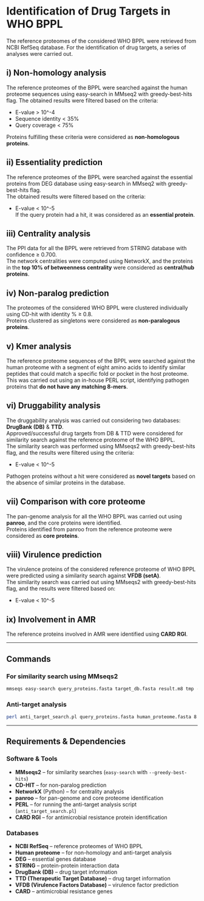 # Identification of Drug Targets in WHO BPPL

The reference proteomes of the considered WHO BPPL were retrieved from NCBI RefSeq database. For the identification of drug targets, a series of analyses were carried out.

## i) Non-homology analysis
The reference proteomes of the BPPL were searched against the human proteome sequences using easy-search in MMseq2 with greedy-best-hits flag. The obtained results were filtered based on the criteria:
- E-value > 10^-4
- Sequence identity < 35%
- Query coverage < 75%  

Proteins fulfilling these criteria were considered as **non-homologous proteins**.

## ii) Essentiality prediction
The reference proteomes of the BPPL were searched against the essential proteins from DEG database using easy-search in MMseq2 with greedy-best-hits flag.  
The obtained results were filtered based on the criteria:
- E-value < 10^-5  
If the query protein had a hit, it was considered as an **essential protein**.

## iii) Centrality analysis
The PPI data for all the BPPL were retrieved from STRING database with confidence ≥ 0.700.  
The network centralities were computed using NetworkX, and the proteins in the **top 10% of betweenness centrality** were considered as **central/hub proteins**.

## iv) Non-paralog prediction
The proteomes of the considered WHO BPPL were clustered individually using CD-hit with identity % ≥ 0.8.  
Proteins clustered as singletons were considered as **non-paralogous proteins**.

## v) Kmer analysis
The reference proteome sequences of the BPPL were searched against the human proteome with a segment of eight amino acids to identify similar peptides that could match a specific fold or pocket in the host proteome.  
This was carried out using an in-house PERL script, identifying pathogen proteins that **do not have any matching 8-mers**.

## vi) Druggability analysis
The druggability analysis was carried out considering two databases: **DrugBank (DB)** & **TTD**.  
Approved/successful drug targets from DB & TTD were considered for similarity search against the reference proteome of the WHO BPPL.  
The similarity search was performed using MMseqs2 with greedy-best-hits flag, and the results were filtered using the criteria:
- E-value < 10^-5  

Pathogen proteins without a hit were considered as **novel targets** based on the absence of similar proteins in the database.

## vii) Comparison with core proteome
The pan-genome analysis for all the WHO BPPL was carried out using **panroo**, and the core proteins were identified.  
Proteins identified from panroo from the reference proteome were considered as **core proteins**.

## viii) Virulence prediction
The virulence proteins of the considered reference proteome of WHO BPPL were predicted using a similarity search against **VFDB (setA)**.  
The similarity search was carried out using MMseqs2 with greedy-best-hits flag, and the results were filtered based on:
- E-value < 10^-5

## ix) Involvement in AMR
The reference proteins involved in AMR were identified using **CARD RGI**.

---

## Commands

### For similarity search using MMseqs2
```bash
mmseqs easy-search query_proteins.fasta target_db.fasta result.m8 tmp --greedy-best-hits 1 ----format-mode 4 --format-output query,target,pident,qcov,tcov,qlen,nident,mismatch,ppos,evalue,bits
```

### Anti-target analysis
```bash
perl anti_target_search.pl query_proteins.fasta human_proteome.fasta 8 output.csv
```

---
## Requirements & Dependencies

### Software & Tools
- **MMseqs2** – for similarity searches (`easy-search` with `--greedy-best-hits`)
- **CD-HIT** – for non-paralog prediction
- **NetworkX** (Python) – for centrality analysis
- **panroo** – for pan-genome and core proteome identification
- **PERL** – for running the anti-target analysis script (`anti_target_search.pl`)
- **CARD RGI** – for antimicrobial resistance protein identification

### Databases
- **NCBI RefSeq** – reference proteomes of WHO BPPL
- **Human proteome** – for non-homology and anti-target analysis
- **DEG** – essential genes database
- **STRING** – protein-protein interaction data
- **DrugBank (DB)** – drug target information
- **TTD (Therapeutic Target Database)** – drug target information
- **VFDB (Virulence Factors Database)** – virulence factor prediction
- **CARD** – antimicrobial resistance genes
